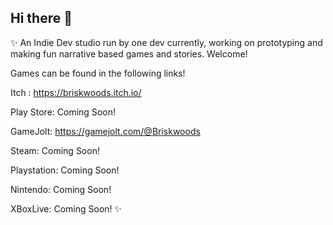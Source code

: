 ## Hi there 👋

✨
An Indie Dev studio run by one dev currently, working on prototyping and making fun narrative based games and stories.
Welcome!

Games can be found in the following links!

Itch : https://briskwoods.itch.io/

Play Store: Coming Soon!

GameJolt: https://gamejolt.com/@Briskwoods

Steam: Coming Soon!

Playstation: Coming Soon!

Nintendo: Coming Soon!

XBoxLive: Coming Soon!
✨

<!--

**Here are some ideas to get you started:**

🙋‍♀️ A short introduction - what is your organization all about?
🌈 Contribution guidelines - how can the community get involved?
👩‍💻 Useful resources - where can the community find your docs? Is there anything else the community should know?
🍿 Fun facts - what does your team eat for breakfast?
🧙 Remember, you can do mighty things with the power of [Markdown](https://docs.github.com/github/writing-on-github/getting-started-with-writing-and-formatting-on-github/basic-writing-and-formatting-syntax)
-->
